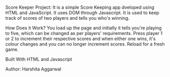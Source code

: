 Score Keeper Project: 
It is a simple Score Keeping app dveloped using HTML and JavaScript. It uses DOM through Javascript. It is used to keep track of scores
of two players and tells you who's winning. 


How Does it Work?
You load up the page and initially it tells you're playing to five, which can be changed as per players' requirements. Press player 1 or 2
to increment their respective scores and when either one wins, it's colour changes and you can no longer increment scores. Reload for a
fresh game.

Built With
HTML and Javascript


Author:
Harshita Aggarwal
